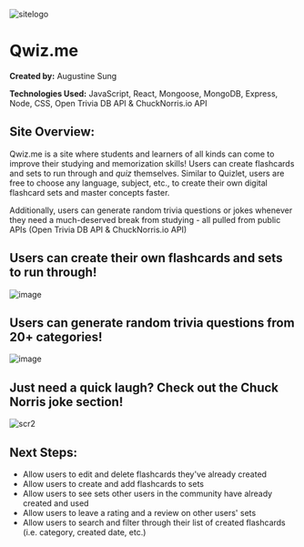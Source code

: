 ![sitelogo](https://user-images.githubusercontent.com/119904805/225219134-9ff4da48-5ebf-4fde-ac06-2e21b50d0a0a.JPG)

# Qwiz.me

**Created by:** Augustine Sung

**Technologies Used:** JavaScript, React, Mongoose, MongoDB, Express, Node, CSS, Open Trivia DB API & ChuckNorris.io API

## Site Overview:
Qwiz.me is a site where students and learners of all kinds can come to improve their studying and memorization skills! Users can create flashcards and sets to run through and *quiz* themselves. Similar to Quizlet, users are free to choose any language, subject, etc., to create their own digital flashcard sets and master concepts faster.

Additionally, users can generate random trivia questions or jokes whenever they need a much-deserved break from studying - all pulled from public APIs (Open Trivia DB API & ChuckNorris.io API)

## Users can create their own flashcards and sets to run through!
![image](https://user-images.githubusercontent.com/119904805/225217625-af7054af-99b7-423f-b237-53f88e5a3f4e.png)

## Users can generate random trivia questions from 20+ categories!
![image](https://user-images.githubusercontent.com/119904805/225218030-d5df9fe4-97d8-4bce-b0ce-b61461e18782.png)

## Just need a quick laugh? Check out the Chuck Norris joke section!
![scr2](https://user-images.githubusercontent.com/119904805/225218178-c123fbc3-efd0-48fc-88a9-00cf73afea11.JPG)

## Next Steps:
* Allow users to edit and delete flashcards they've already created
* Allow users to create and add flashcards to sets
* Allow users to see sets other users in the community have already created and used
* Allow users to leave a rating and a review on other users' sets 
* Allow users to search and filter through their list of created flashcards (i.e. category, created date, etc.)

